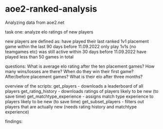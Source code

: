 # aoe2-ranked-analysis
 Analyzing data from aoe2.net

task one: analyze elo ratings of new players

new players are defined as:
have played their last ranked 1v1 placement game within the last 90 days before 11.09.2022
only play 1v1s (no teamgames etc)
was still active within 30 days before 11.09.2022
have played less than 50 games in total

questions:
What is average elo rating after the ten placement games?
How many wins/losses are there?
When do they win their first game? After/before placement games?
What is their elo after three months?

overview of the scripts:
get_players - downloads a leaderboard of all players
get_rating_history - downloads ratings of players likely to be new (to save time)
get_matchtype_experience - assigns match type experience to players likely to be new (to save time)
get_subset_players - filters out players that are actually new (needs rating history and matchtype experience)

findings:
	